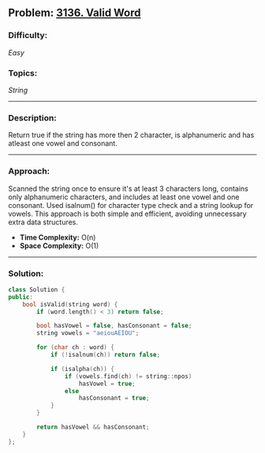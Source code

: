 ## Problem: [3136. Valid Word](https://leetcode.com/problems/valid-word/)

### Difficulty:
*Easy*

### Topics:
*String*

---

### Description:
Return true if the string has more then 2 character, is alphanumeric and 
has atleast one vowel and consonant.

---

### Approach:
Scanned the string once to ensure it's at least 3 characters long, contains only alphanumeric characters, and includes at least one vowel and one consonant.
Used isalnum() for character type check and a string lookup for vowels. This approach is both simple and efficient, avoiding unnecessary extra data structures.
- **Time Complexity:** O(n)
- **Space Complexity:** O(1)

---

### Solution:
```cpp
class Solution {
public:
    bool isValid(string word) {
        if (word.length() < 3) return false;

        bool hasVowel = false, hasConsonant = false;
        string vowels = "aeiouAEIOU";

        for (char ch : word) {
            if (!isalnum(ch)) return false;

            if (isalpha(ch)) {
                if (vowels.find(ch) != string::npos)
                    hasVowel = true;
                else
                    hasConsonant = true;
            }
        }

        return hasVowel && hasConsonant;
    }
};
```
